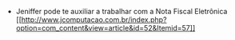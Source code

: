 * Jeniffer pode te auxiliar a trabalhar com a Nota Fiscal Eletrônica [[http://www.jcomputacao.com.br/index.php?option=com_content&view=article&id=52&Itemid=57]]